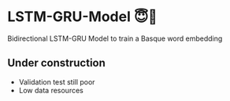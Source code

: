 # LSTM-GRU-Model 😇🧠
Bidirectional LSTM-GRU Model to train a Basque word embedding

## Under construction
- Validation test still poor
- Low data resources

